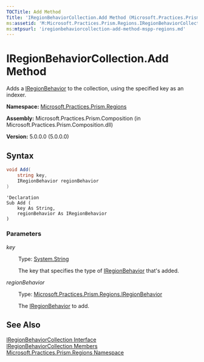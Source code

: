 ```yaml
---
TOCTitle: Add Method
Title: 'IRegionBehaviorCollection.Add Method (Microsoft.Practices.Prism.Regions)'
ms:assetid: 'M:Microsoft.Practices.Prism.Regions.IRegionBehaviorCollection.Add(System.String,Microsoft.Practices.Prism.Regions.IRegionBehavior)'
ms:mtpsurl: 'iregionbehaviorcollection-add-method-mspp-regions.md'
---
```


# IRegionBehaviorCollection.Add Method

Adds a [IRegionBehavior](/patterns-practices/reference/mspp-regions-namespace) to the collection, using the specified key as an indexer.

**Namespace:** [Microsoft.Practices.Prism.Regions](/patterns-practices/reference/mspp-regions-namespace)

**Assembly:** Microsoft.Practices.Prism.Composition (in Microsoft.Practices.Prism.Composition.dll)

**Version:** 5.0.0.0 (5.0.0.0)

## Syntax
```C#
void Add(
	string key,
	IRegionBehavior regionBehavior
)
```

```VB
'Declaration
Sub Add ( 
	key As String,
	regionBehavior As IRegionBehavior
)
```

### Parameters

*key*  

&nbsp;&nbsp;&nbsp;&nbsp;&nbsp;&nbsp;&nbsp;&nbsp;Type: [System.String](http://msdn.microsoft.com/en-us/library/s1wwdcbf)  

&nbsp;&nbsp;&nbsp;&nbsp;&nbsp;&nbsp;&nbsp;&nbsp;The key that specifies the type of [IRegionBehavior](/patterns-practices/reference/iregionbehavior-interface-mspp-regions) that's added.

*regionBehavior*  

&nbsp;&nbsp;&nbsp;&nbsp;&nbsp;&nbsp;&nbsp;&nbsp;Type: [Microsoft.Practices.Prism.Regions.IRegionBehavior](/patterns-practices/reference/iregionbehavior-interface-mspp-regions)  

&nbsp;&nbsp;&nbsp;&nbsp;&nbsp;&nbsp;&nbsp;&nbsp;The [IRegionBehavior](/patterns-practices/reference/iregionbehavior-interface-mspp-regions) to add.

## See Also

[IRegionBehaviorCollection Interface](/patterns-practices/reference/iregionbehaviorcollection-interface-mspp-regions)<br/>
[IRegionBehaviorCollection Members](/patterns-practices/reference/iregionbehaviorcollection-members-mspp-regions)<br/>
[Microsoft.Practices.Prism.Regions Namespace](/patterns-practices/reference/mspp-regions-namespace)<br/>